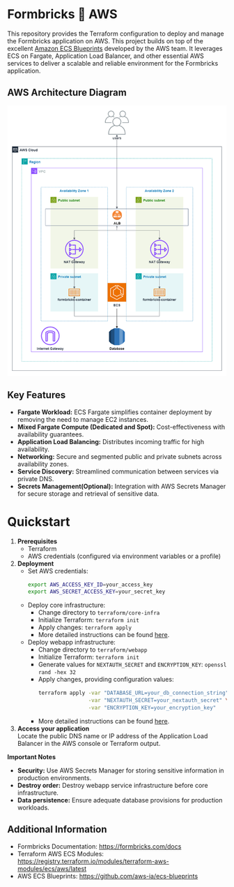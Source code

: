 # Formbricks 🤝 AWS
This repository provides the Terraform configuration to deploy and manage the Formbricks application on AWS. This project builds on top of the excellent [Amazon ECS Blueprints](https://github.com/aws-ia/ecs-blueprints) developed by the AWS team. It leverages ECS on Fargate, Application Load Balancer, and other essential AWS services to deliver a scalable and reliable environment for the Formbricks application.

## AWS Architecture Diagram
![AWS Architecture Diagram](./images/formbricks_aws_architecture.png)

## Key Features
* **Fargate Workload:** ECS Fargate simplifies container deployment by removing the need to manage EC2 instances.
* **Mixed Fargate Compute (Dedicated and Spot):** Cost-effectiveness with availability guarantees.
* **Application Load Balancing:** Distributes incoming traffic for high availability.
* **Networking:** Secure and segmented public and private subnets across availability zones.
* **Service Discovery:** Streamlined communication between services via private DNS.
* **Secrets Management(Optional):** Integration with AWS Secrets Manager for secure storage and retrieval of sensitive data.

# Quickstart
1. **Prerequisites**
   * Terraform
   * AWS credentials (configured via environment variables or a profile)
2. **Deployment**
   * Set AWS credentials:
       ```bash
       export AWS_ACCESS_KEY_ID=your_access_key
       export AWS_SECRET_ACCESS_KEY=your_secret_key
       ```
   * Deploy core infrastructure:
      * Change directory to `terraform/core-infra`
      * Initialize Terraform: `terraform init`
      * Apply changes:  `terraform apply`
      * More detailed instructions can be found [here](https://github.com/formbricks/AWSInfra/blob/main/terraform/core-infra/README.md).
   * Deploy webapp infrastructure:
      * Change directory to `terraform/webapp`
      * Initialize Terraform: `terraform init`
      * Generate values for `NEXTAUTH_SECRET` and `ENCRYPTION_KEY`: `openssl rand -hex 32`
      * Apply changes, providing configuration values:
           ```bash
           terraform apply -var "DATABASE_URL=your_db_connection_string" \
                           -var "NEXTAUTH_SECRET=your_nextauth_secret" \
                           -var "ENCRYPTION_KEY=your_encryption_key"
           ```
      * More detailed instructions can be found [here](https://github.com/formbricks/AWSInfra/blob/main/terraform/webapp-service/README.md).       
3. **Access your application**  
Locate the public DNS name or IP address of the Application Load Balancer in the AWS console or Terraform output.

  **Important Notes**
  * **Security:** Use AWS Secrets Manager for storing sensitive information in production environments.
  * **Destroy order:** Destroy webapp service infrastructure before core infrastructure. 
  * **Data persistence:** Ensure adequate database provisions for production workloads.

## Additional Information

* Formbricks Documentation: https://formbricks.com/docs
* Terraform AWS ECS Modules: https://registry.terraform.io/modules/terraform-aws-modules/ecs/aws/latest
* AWS ECS Blueprints: https://github.com/aws-ia/ecs-blueprints
